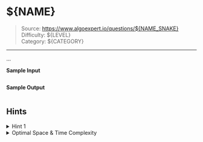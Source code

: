 # ${NAME}

> Source: https://www.algoexpert.io/questions/${NAME_SNAKE}  
> Difficulty: ${LEVEL}  
> Category: ${CATEGORY}
---

...

**Sample Input**
```ts

```

**Sample Output**
```ts

```

## Hints

<details>
<summary>Hint 1</summary>
...
</details>

<details>
<summary>Optimal Space &amp; Time Complexity</summary>
O(??) time | O(??) space - where ?? is ...
</details>
